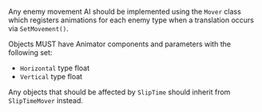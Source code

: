 Any enemy movement AI should be implemented using the `Mover` class which registers
animations for each enemy type when a translation occurs via `SetMovement()`.

Objects MUST have Animator components and parameters with the following set:

- `Horizontal` type float
- `Vertical` type float

Any objects that should be affected by `SlipTime` should inherit from `SlipTimeMover` instead.
